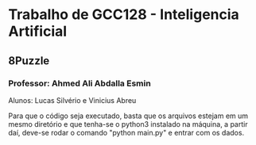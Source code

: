 # Trabalho de GCC128 - Inteligencia Artificial

## 8Puzzle
### Professor: Ahmed Ali Abdalla Esmin 
Alunos: Lucas Silvério e Vinicius Abreu

Para que o código seja executado, basta que os arquivos estejam em um mesmo diretório e que tenha-se o python3 instalado na máquina, a partir daí, deve-se rodar o comando "python main.py" e entrar com os dados.
